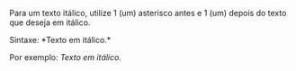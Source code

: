 Para um texto itálico, utilize 1 (um) asterisco antes e 1 (um) depois do texto que deseja em itálico.

Sintaxe: \*Texto em itálico.\*

Por exemplo: *Texto em itálico.*
